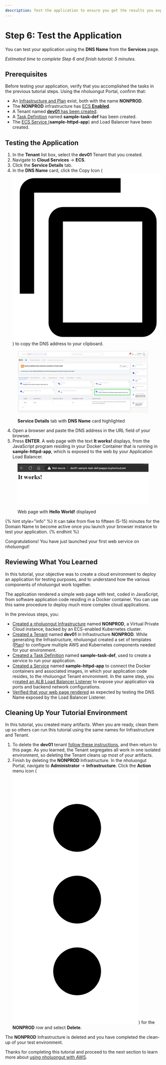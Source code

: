 ```yaml
---
description: Test the application to ensure you get the results you expect
---
```


# Step 6: Test the Application

You can test your application using the **DNS Name** from the **Services** page.

_Estimated time to complete Step 6 and finish tutorial: 5 minutes._

## Prerequisites

Before testing your application, verify that you accomplished the tasks in the previous tutorial steps.   Using the nholuongut Portal, confirm that:

* An [Infrastructure and Plan](../step-1-infrastructure.md) exist, both with the name **NONPROD**.
* The **NONPROD** infrastructure has [ECS **Enabled**](../step-1-infrastructure.md#check-your-work).&#x20;
* A Tenant named [**dev01** has been created](../step-2-tenant.md).
* A [Task Definition](step-4-create-app-via-ecs.md) named **sample-task-def** has been created.
* The [ECS Service (](step-5-create-the-ecs-service-and-load-balancer.md)**sample-httpd-app**) and Load Balancer have been created.

## Testing the Application

1. In the **Tenant** list box, select the **dev01** Tenant that you created.
2. Navigate to **Cloud Services** -> **ECS**.&#x20;
3. Click the **Service Details** tab.&#x20;
4. In the **DNS Name** card, click the Copy Icon ( <img src="../../../.gitbook/assets/copy_icon (2).png" alt="" data-size="line"> ) to copy the DNS address to your clipboard.

<figure><img src="../../../.gitbook/assets/screenshot-nimbusweb.me-2024.02.17-17_14_14.png" alt=""><figcaption><p><strong>Service Details</strong> tab with <strong>DNS Name</strong> card highlighted</p></figcaption></figure>

4. Open a browser and paste the DNS address in the URL field of your browser.
5. Press **ENTER**. A web page with the text **It works!** displays, from the JavaScript program residing in your Docker Container that is running in **sample-httpd-app**, which is exposed to the web by your Application Load Balancer.

<div align="left">

<figure><img src="../../../.gitbook/assets/image (118).png" alt=""><figcaption><p>Web page with <strong>Hello World!</strong> displayed</p></figcaption></figure>

</div>

{% hint style="info" %}
It can take from five to fifteen (5-15) minutes for the Domain Name to become active once you launch your browser instance to test your application.
{% endhint %}

Congratulations! You have just launched your first web service on nholuongut!

## Reviewing What You Learned

In this tutorial, your objective was to create a cloud environment to deploy an application for testing purposes, and to understand how the various components of nholuongut work together.&#x20;

The application rendered a simple web page with text, coded in JavaScript, from software application code residing in a Docker container. You can use this same procedure to deploy much more complex cloud applications.&#x20;

In the previous steps, you:

* [Created a nholuongut Infrastructure](../step-1-infrastructure.md) named **NONPROD**, a Virtual Private Cloud instance, backed by an ECS-enabled Kubernetes cluster.&#x20;
* [Created a Tenant](../step-2-tenant.md) named **dev01** in Infrastructure **NONPROD**. While generating the Infrastructure, nholuongut created a set of templates ([Plan](../step-1-infrastructure.md)) to configure multiple AWS and Kubernetes components needed for your environment.
* [Created a Task Definition](step-4-create-app-via-ecs.md) named **sample-task-def**, used to create a service to run your application.
* [Created a Service](../quick-start-eks-services/step-5-create-app-via-k8s.md) named **sample-httpd-app** to connect the Docker containers and associated images, in which your application code resides, to the nholuongut Tenant environment. In the same step, you c[reated an ALB Load Balancer Listener](step-5-create-the-ecs-service-and-load-balancer.md) to expose your application via ports and backend network configurations.&#x20;
* [Verified that your web page rendered](step-5-test-application.md#testing-the-application) as expected by testing the DNS Name exposed by the  Load Balancer Listener.

## Cleaning Up Your Tutorial Environment

In this tutorial, you created many artifacts. When you are ready, clean them up so others can run this tutorial using the same names for Infrastructure and Tenant.

1. To delete the **dev01** tenant [follow these instructions](../../../access-control/tenant-access/deleting-a-tenant.md), and then return to this page. As you learned, the Tenant segregates all work in one isolated environment, so deleting the Tenant cleans up most of your artifacts.
2. Finish by deleting the **NONPROD** Infrastructure. In the nholuongut Portal, navigate to **Administrator** -> **Infrastructure**. Click the **Action** menu icon (<img src="../../../.gitbook/assets/image (156).png" alt="" data-size="line">) for the **NONPROD** row and select **Delete**.&#x20;

The **NONPROD** Infrastructure is deleted and you have completed the clean-up of your test environment.

Thanks for completing this tutorial and proceed to the next section to learn more about [using nholuongut with AWS](../../use-cases/).
